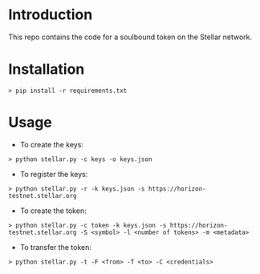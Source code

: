 # Introduction

This repo contains the code for a soulbound token on the Stellar network.

# Installation

`> pip install -r requirements.txt`

# Usage

- To create the keys:

`> python stellar.py -c keys -o keys.json`

- To register the keys:

`> python stellar.py -r -k keys.json -s https://horizon-testnet.stellar.org`

- To create the token:

`> python stellar.py -c token -k keys.json -s https://horizon-testnet.stellar.org -S <symbol> -l <number of tokens> -m <metadata>`

- To transfer the token:

`> python stellar.py -t -F <from> -T <to> -C <credentials>`
